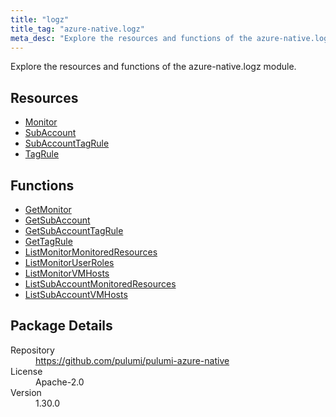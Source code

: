 ```yaml
---
title: "logz"
title_tag: "azure-native.logz"
meta_desc: "Explore the resources and functions of the azure-native.logz module."
---
```


<!-- WARNING: this file was generated by Pulumi Docs Generator. -->
<!-- Do not edit by hand unless you're certain you know what you are doing! -->

Explore the resources and functions of the azure-native.logz module.

<h2 id="resources">Resources</h2>
<ul class="api">
    <li><a href="monitor" title="Monitor"><span class="symbol resource"></span>Monitor</a></li>
    <li><a href="subaccount" title="SubAccount"><span class="symbol resource"></span>SubAccount</a></li>
    <li><a href="subaccounttagrule" title="SubAccountTagRule"><span class="symbol resource"></span>SubAccountTagRule</a></li>
    <li><a href="tagrule" title="TagRule"><span class="symbol resource"></span>TagRule</a></li>
</ul>

<h2 id="functions">Functions</h2>
<ul class="api">
    <li><a href="getmonitor" title="GetMonitor"><span class="symbol function"></span>GetMonitor</a></li>
    <li><a href="getsubaccount" title="GetSubAccount"><span class="symbol function"></span>GetSubAccount</a></li>
    <li><a href="getsubaccounttagrule" title="GetSubAccountTagRule"><span class="symbol function"></span>GetSubAccountTagRule</a></li>
    <li><a href="gettagrule" title="GetTagRule"><span class="symbol function"></span>GetTagRule</a></li>
    <li><a href="listmonitormonitoredresources" title="ListMonitorMonitoredResources"><span class="symbol function"></span>ListMonitorMonitoredResources</a></li>
    <li><a href="listmonitoruserroles" title="ListMonitorUserRoles"><span class="symbol function"></span>ListMonitorUserRoles</a></li>
    <li><a href="listmonitorvmhosts" title="ListMonitorVMHosts"><span class="symbol function"></span>ListMonitorVMHosts</a></li>
    <li><a href="listsubaccountmonitoredresources" title="ListSubAccountMonitoredResources"><span class="symbol function"></span>ListSubAccountMonitoredResources</a></li>
    <li><a href="listsubaccountvmhosts" title="ListSubAccountVMHosts"><span class="symbol function"></span>ListSubAccountVMHosts</a></li>
</ul>

<h2 id="package-details">Package Details</h2>
<dl class="package-details">
	<dt>Repository</dt>
	<dd><a href="https://github.com/pulumi/pulumi-azure-native">https://github.com/pulumi/pulumi-azure-native</a></dd>
	<dt>License</dt>
	<dd>Apache-2.0</dd>
	<dt>Version</dt>
	<dd>1.30.0</dd>
</dl>

